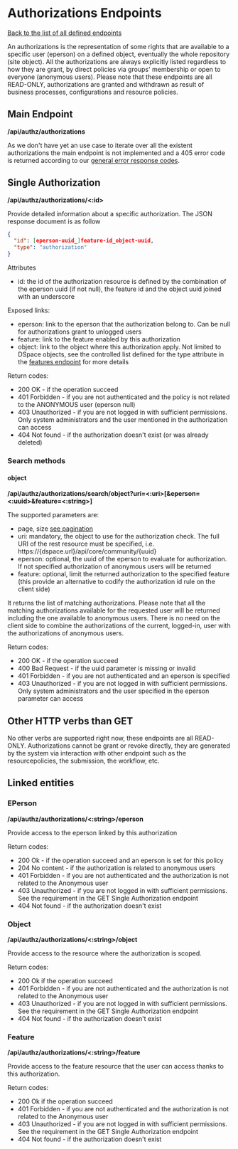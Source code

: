 # Authorizations Endpoints
[Back to the list of all defined endpoints](endpoints.md)

An authorizations is the representation of some rights that are available to a specific user (eperson) on a defined object, eventually the whole repository (site object).
All the authorizations are always explicitly listed regardless to how they are grant, by direct policies via groups' membership or open to everyone (anonymous users).
Please note that these endpoints are all READ-ONLY, authorizations are granted and withdrawn as result of business processes, configurations and resource policies.

## Main Endpoint
**/api/authz/authorizations**

As we don't have yet an use case to iterate over all the existent authorizations the main endpoint is not implemented and a 405 error code is returned according to our [general error response codes](README.md#Error-codes).

## Single Authorization
**/api/authz/authorizations/<:id>**

Provide detailed information about a specific authorization. The JSON response document is as follow

```json
{
  "id": [eperson-uuid_]feature-id_object-uuid,
  "type": "authorization"
}
```

Attributes
* id: the id of the authorization resource is defined by the combination of the eperson uuid (if not null), the feature id and the object uuid joined with an underscore 

Exposed links:
* eperson: link to the eperson that the authorization belong to. Can be null for authorizations grant to unlogged users
* feature: link to the feature enabled by this authorization
* object: link to the object where this authorization apply. Not limited to DSpace objects, see the controlled list defined for the type attribute in the [features endpoint](features.md#resourcetype) for more details

Return codes:
* 200 OK - if the operation succeed
* 401 Forbidden - if you are not authenticated and the policy is not related to the ANONYMOUS user (eperson null)
* 403 Unauthorized - if you are not logged in with sufficient permissions. Only system administrators and the user mentioned in the authorization can access
* 404 Not found - if the authorization doesn't exist (or was already deleted)

### Search methods
#### object
**/api/authz/authorizations/search/object?uri=<:uri>[&eperson=<:uuid>&feature=<:string>]**

The supported parameters are:
* page, size [see pagination](README.md#Pagination)
* uri: mandatory, the object to use for the authorization check. The full URI of the rest resource must be specified, i.e. https://{dspace.url}/api/core/community/{uuid}
* eperson: optional, the uuid of the eperson to evaluate for authorization. If not specified authorization of anonymous users will be returned
* feature: optional, limit the returned authorization to the specified feature (this provide an alternative to codify the authorization id rule on the client side)

It returns the list of matching authorizations. Please note that all the matching authorizations available for the requested user will be returned including the one available to anonymous users. There is no need on the client side to combine the authorizations of the current, logged-in, user with the authorizations of anonymous users. 

Return codes:
* 200 OK - if the operation succeed
* 400 Bad Request - if the uuid parameter is missing or invalid
* 401 Forbidden - if you are not authenticated and an eperson is specified
* 403 Unauthorized - if you are not logged in with sufficient permissions. Only system administrators and the user specified in the eperson parameter can access

## Other HTTP verbs than GET
No other verbs are supported right now, these endpoints are all READ-ONLY. Authorizations cannot be grant or revoke directly, they are generated by the system via interaction with other endpoint such as the resourcepolicies, the submission, the workflow, etc.

## Linked entities
### EPerson
**/api/authz/authorizations/<:string>/eperson**

Provide access to the eperson linked by this authorization

Return codes:
* 200 Ok - if the operation succeed and an eperson is set for this policy
* 204 No content - if the authorization is related to anonymous users
* 401 Forbidden - if you are not authenticated and the authorization is not related to the Anonymous user
* 403 Unauthorized - if you are not logged in with sufficient permissions. See the requirement in the GET Single Authorization endpoint
* 404 Not found - if the authorization doesn't exist

### Object
**/api/authz/authorizations/<:string>/object**

Provide access to the resource where the authorization is scoped.

Return codes:
* 200 Ok if the operation succeed
* 401 Forbidden - if you are not authenticated and the authorization is not related to the Anonymous user
* 403 Unauthorized - if you are not logged in with sufficient permissions. See the requirement in the GET Single Authorization endpoint
* 404 Not found - if the authorization doesn't exist

### Feature
**/api/authz/authorizations/<:string>/feature**

Provide access to the feature resource that the user can access thanks to this authorization.

Return codes:
* 200 Ok if the operation succeed
* 401 Forbidden - if you are not authenticated and the authorization is not related to the Anonymous user
* 403 Unauthorized - if you are not logged in with sufficient permissions. See the requirement in the GET Single Authorization endpoint
* 404 Not found - if the authorization doesn't exist
